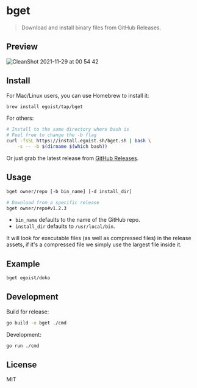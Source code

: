 # bget

> Download and install binary files from GitHub Releases.

## Preview

![CleanShot 2021-11-29 at 00 54 42](https://user-images.githubusercontent.com/8784712/143778020-25b8de62-5b90-4097-8f11-d8ef2db172db.gif)

## Install

For Mac/Linux users, you can use Homebrew to install it:

```bash
brew install egoist/tap/bget
```

For others:

```bash
# Install to the same directory where bash is
# Feel free to change the -b flag
curl -fsSL https://install.egoist.sh/bget.sh | bash \
    -s -- -b $(dirname $(which bash))
```

Or just grab the latest release from [GitHub Releases](https://github.com/egoist/bget/releases).

## Usage

```bash
bget owner/repo [-b bin_name] [-d install_dir]

# Download from a specific release
bget owner/repo#v1.2.3
```

- `bin_name` defaults to the name of the GitHub repo.
- `install_dir` defaults to `/usr/local/bin`.

It will look for executable files (as well as compressed files) in the release assets, if it's a compressed file we simply use the largest file inside it.

## Example

```bash
bget egoist/doko
```

## Development

Build for release:

```bash
go build -o bget ./cmd
```

Development:

```bash
go run ./cmd
```

## License

MIT
